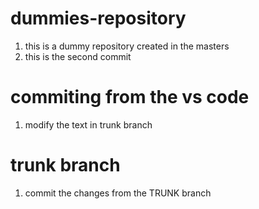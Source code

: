 # dummies-repository

1. this is a dummy repository created in the masters
2. this is the second commit


# commiting from the vs code

1. modify the text in trunk branch


# trunk branch
1. commit the changes from the TRUNK branch
